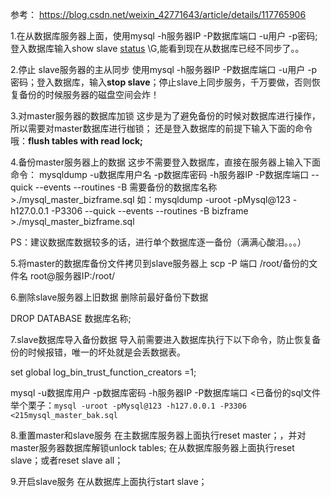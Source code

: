 参考： https://blog.csdn.net/weixin_42771643/article/details/117765906



1.在从数据库服务器上面，使用mysql -h服务器IP -P数据库端口 -u用户 -p密码;登入数据库输入show slave [status](https://so.csdn.net/so/search?q=status&spm=1001.2101.3001.7020) \G,能看到现在从数据库已经不同步了。。



2.停止 slave服务器的主从同步
使用mysql -h服务器IP -P数据库端口 -u用户 -p密码；登入数据库，输入**stop slave**；停止slave上同步服务，千万要做，否则恢复备份的时候服务器的磁盘空间会炸！



3.对master服务器的数据库加锁
这步是为了避免备份的时候对数据库进行操作，所以需要对master数据库进行枷锁；
还是登入数据库的前提下输入下面的命令哦：**flush tables with read lock;**



4.备份master服务器上的数据
这步不需要登入数据库，直接在服务器上输入下面命令：
mysqldump -u数据库用户名 -p数据库密码 -h服务器IP -P数据库端口 --quick --events --routines -B 需要备份的数据库名称 >./mysql_master_bizframe.sql
如：mysqldump -uroot -pMysql@123 -h127.0.0.1 -P3306 --quick --events --routines -B bizframe >./mysql_master_bizframe.sql 

PS：建议数据库数据较多的话，进行单个数据库逐一备份（满满心酸泪。。。）



5.将master的数据库备份文件拷贝到slave服务器上
scp -P 端口 /root/备份的文件名 root@服务器IP:/root/



6.删除slave服务器上旧数据
删除前最好备份下数据

DROP DATABASE 数据库名称;



7.slave数据库导入备份数据
导入前需要进入数据库执行下以下命令，防止恢复备份的时候报错，唯一的坏处就是会丢数据表。

set global log_bin_trust_function_creators =1; 

mysql -u数据库用户 -p数据库密码 -h服务器IP -P数据库端口 <已备份的sql文件
举个栗子：`mysql -uroot -pMysql@123 -h127.0.0.1 -P3306 <215mysql_master_bak.sql`



8.重置master和slave服务
在主数据库服务器上面执行reset master；，并对master服务器数据库解锁unlock tables;
在从数据库服务器上面执行reset slave；或者reset slave all；

9.开启slave服务
在从数据库上面执行start slave；
